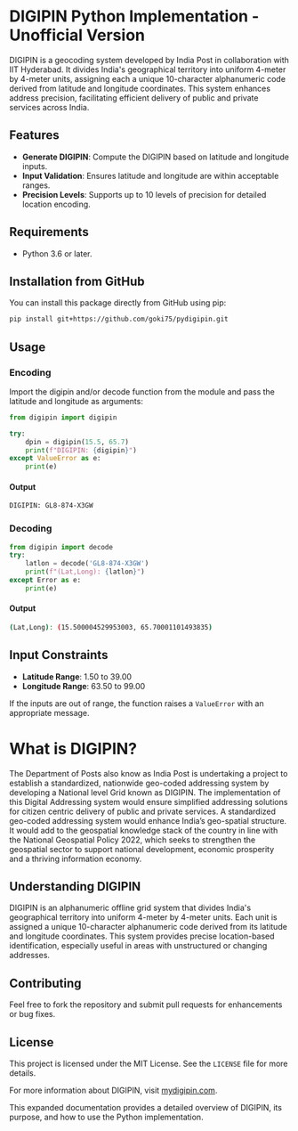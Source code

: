 # DIGIPIN Python Implementation - Unofficial Version

DIGIPIN is a geocoding system developed by India Post in collaboration with IIT Hyderabad. It divides India's geographical territory into uniform 4-meter by 4-meter units, assigning each a unique 10-character alphanumeric code derived from latitude and longitude coordinates. This system enhances address precision, facilitating efficient delivery of public and private services across India.
## Features
- **Generate DIGIPIN**: Compute the DIGIPIN based on latitude and longitude inputs.
- **Input Validation**: Ensures latitude and longitude are within acceptable ranges.
- **Precision Levels**: Supports up to 10 levels of precision for detailed location encoding.
## Requirements
- Python 3.6 or later.
## Installation from GitHub
You can install this package directly from GitHub using pip:
```bash
pip install git+https://github.com/goki75/pydigipin.git
```
## Usage
### Encoding
Import the digipin and/or decode function from the module and pass the latitude and longitude as arguments:

```python
from digipin import digipin

try:
    dpin = digipin(15.5, 65.7)
    print(f"DIGIPIN: {digipin}")
except ValueError as e:
    print(e)
```
####  Output

```bash
DIGIPIN: GL8-874-X3GW
```
### Decoding
```python
from digipin import decode
try:
    latlon = decode('GL8-874-X3GW')
    print(f"(Lat,Long): {latlon}")
except Error as e:
    print(e)
```
####  Output

```bash
(Lat,Long): (15.500004529953003, 65.70001101493835)
```

## Input Constraints

- **Latitude Range**: 1.50 to 39.00
- **Longitude Range**: 63.50 to 99.00

If the inputs are out of range, the function raises a `ValueError` with an appropriate message.

# What is DIGIPIN? 

The Department of Posts also know as India Post is undertaking a project to establish a standardized, nationwide geo-coded addressing system by developing a National level Grid known as DIGIPIN.
The implementation of this Digital Addressing system would ensure simplified addressing solutions for citizen centric delivery of public and private services. A standardized geo-coded addressing system would enhance India’s geo-spatial structure. It would add to the geospatial knowledge stack of the country in line with the National Geospatial Policy 2022, which seeks to strengthen the geospatial sector to support national development, economic prosperity and a thriving information economy.

## Understanding DIGIPIN

DIGIPIN is an alphanumeric offline grid system that divides India's geographical territory into uniform 4-meter by 4-meter units. Each unit is assigned a unique 10-character alphanumeric code derived from its latitude and longitude coordinates. This system provides precise location-based identification, especially useful in areas with unstructured or changing addresses.

## Contributing

Feel free to fork the repository and submit pull requests for enhancements or bug fixes.

## License

This project is licensed under the MIT License. See the `LICENSE` file for more details.

For more information about DIGIPIN, visit [mydigipin.com](https://www.mydigipin.com/p/digipin.html).

This expanded documentation provides a detailed overview of DIGIPIN, its purpose, and how to use the Python implementation. 
